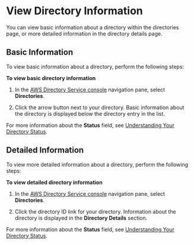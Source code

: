 # View Directory Information<a name="ms_ad_view_directory_info"></a>

You can view basic information about a directory within the directories page, or more detailed information in the directory details page\.

## Basic Information<a name="basicinfo"></a>

To view basic information about a directory, perform the following steps:

**To view basic directory information**

1. In the [AWS Directory Service console](https://console.aws.amazon.com/directoryservice/) navigation pane, select **Directories**\.

1. Click the arrow button next to your directory\. Basic information about the directory is displayed below the directory entry in the list\. 

For more information about the **Status** field, see [Understanding Your Directory Status](ms_ad_directory_status.md)\.

## Detailed Information<a name="detailedinfo"></a>

To view more detailed information about a directory, perform the following steps:

**To view detailed directory information**

1. In the [AWS Directory Service console](https://console.aws.amazon.com/directoryservice/) navigation pane, select **Directories**\.

1. Click the directory ID link for your directory\. Information about the directory is displayed in the **Directory Details** section\. 

For more information about the **Status** field, see [Understanding Your Directory Status](ms_ad_directory_status.md)\.